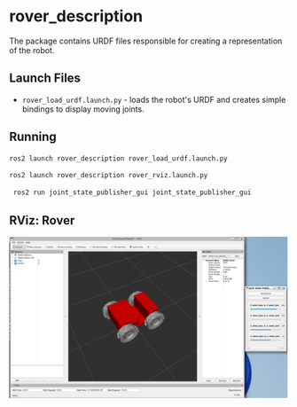 # rover_description

The package contains URDF files responsible for creating a representation of the robot.

## Launch Files

- `rover_load_urdf.launch.py` - loads the robot's URDF and creates simple bindings to display moving joints.

## Running

```bash
ros2 launch rover_description rover_load_urdf.launch.py
```

```bash
ros2 launch rover_description rover_rviz.launch.py
```

```bash
 ros2 run joint_state_publisher_gui joint_state_publisher_gui
```

## RViz: Rover


![Robot Model](images/rover_rviz.png)
